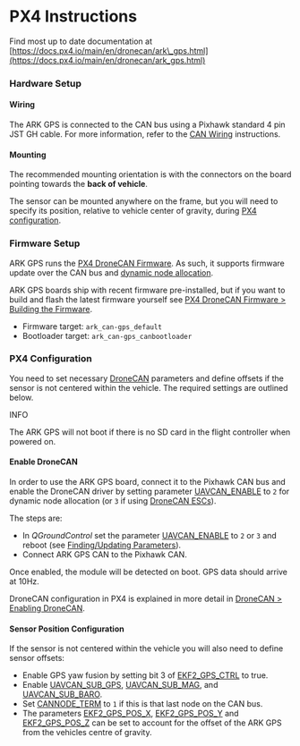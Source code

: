 # PX4 Instructions

Find most up to date documentation at [https://docs.px4.io/main/en/dronecan/ark\_gps.html](https://docs.px4.io/main/en/dronecan/ark_gps.html)

### Hardware Setup <a href="#hardware-setup" id="hardware-setup"></a>

#### Wiring <a href="#wiring" id="wiring"></a>

The ARK GPS is connected to the CAN bus using a Pixhawk standard 4 pin JST GH cable. For more information, refer to the [CAN Wiring](https://docs.px4.io/main/en/can/#wiring) instructions.

#### Mounting <a href="#mounting" id="mounting"></a>

The recommended mounting orientation is with the connectors on the board pointing towards the **back of vehicle**.

The sensor can be mounted anywhere on the frame, but you will need to specify its position, relative to vehicle center of gravity, during [PX4 configuration](https://docs.px4.io/main/en/dronecan/ark_gps.html#px4-configuration).

### Firmware Setup <a href="#firmware-setup" id="firmware-setup"></a>

ARK GPS runs the [PX4 DroneCAN Firmware](https://docs.px4.io/main/en/dronecan/px4_cannode_fw.html). As such, it supports firmware update over the CAN bus and [dynamic node allocation](https://docs.px4.io/main/en/dronecan/#node-id-allocation).

ARK GPS boards ship with recent firmware pre-installed, but if you want to build and flash the latest firmware yourself see [PX4 DroneCAN Firmware > Building the Firmware](https://docs.px4.io/main/en/dronecan/px4_cannode_fw.html#building-the-firmware).

* Firmware target: `ark_can-gps_default`
* Bootloader target: `ark_can-gps_canbootloader`

### PX4 Configuration <a href="#px4-configuration" id="px4-configuration"></a>

You need to set necessary [DroneCAN](https://docs.px4.io/main/en/dronecan/) parameters and define offsets if the sensor is not centered within the vehicle. The required settings are outlined below.

INFO

The ARK GPS will not boot if there is no SD card in the flight controller when powered on.

#### Enable DroneCAN <a href="#enable-dronecan" id="enable-dronecan"></a>

In order to use the ARK GPS board, connect it to the Pixhawk CAN bus and enable the DroneCAN driver by setting parameter [UAVCAN\_ENABLE](https://docs.px4.io/main/en/advanced_config/parameter_reference.html#UAVCAN_ENABLE) to `2` for dynamic node allocation (or `3` if using [DroneCAN ESCs](https://docs.px4.io/main/en/dronecan/escs.html)).

The steps are:

* In _QGroundControl_ set the parameter [UAVCAN\_ENABLE](https://docs.px4.io/main/en/advanced_config/parameter_reference.html#UAVCAN_ENABLE) to `2` or `3` and reboot (see [Finding/Updating Parameters](https://docs.px4.io/main/en/advanced_config/parameters.html)).
* Connect ARK GPS CAN to the Pixhawk CAN.

Once enabled, the module will be detected on boot. GPS data should arrive at 10Hz.

DroneCAN configuration in PX4 is explained in more detail in [DroneCAN > Enabling DroneCAN](https://docs.px4.io/main/en/dronecan/#enabling-dronecan).

#### Sensor Position Configuration <a href="#sensor-position-configuration" id="sensor-position-configuration"></a>

If the sensor is not centered within the vehicle you will also need to define sensor offsets:

* Enable GPS yaw fusion by setting bit 3 of [EKF2\_GPS\_CTRL](https://docs.px4.io/main/en/advanced_config/parameter_reference.html#EKF2_GPS_CTRL) to true.
* Enable [UAVCAN\_SUB\_GPS](https://docs.px4.io/main/en/advanced_config/parameter_reference.html#UAVCAN_SUB_GPS), [UAVCAN\_SUB\_MAG](https://docs.px4.io/main/en/advanced_config/parameter_reference.html#UAVCAN_SUB_MAG), and [UAVCAN\_SUB\_BARO](https://docs.px4.io/main/en/advanced_config/parameter_reference.html#UAVCAN_SUB_BARO).
* Set [CANNODE\_TERM](https://docs.px4.io/main/en/advanced_config/parameter_reference.html#CANNODE_TERM) to `1` if this is that last node on the CAN bus.
* The parameters [EKF2\_GPS\_POS\_X](https://docs.px4.io/main/en/advanced_config/parameter_reference.html#EKF2_GPS_POS_X), [EKF2\_GPS\_POS\_Y](https://docs.px4.io/main/en/advanced_config/parameter_reference.html#EKF2_GPS_POS_Y) and [EKF2\_GPS\_POS\_Z](https://docs.px4.io/main/en/advanced_config/parameter_reference.html#EKF2_GPS_POS_Z) can be set to account for the offset of the ARK GPS from the vehicles centre of gravity.

